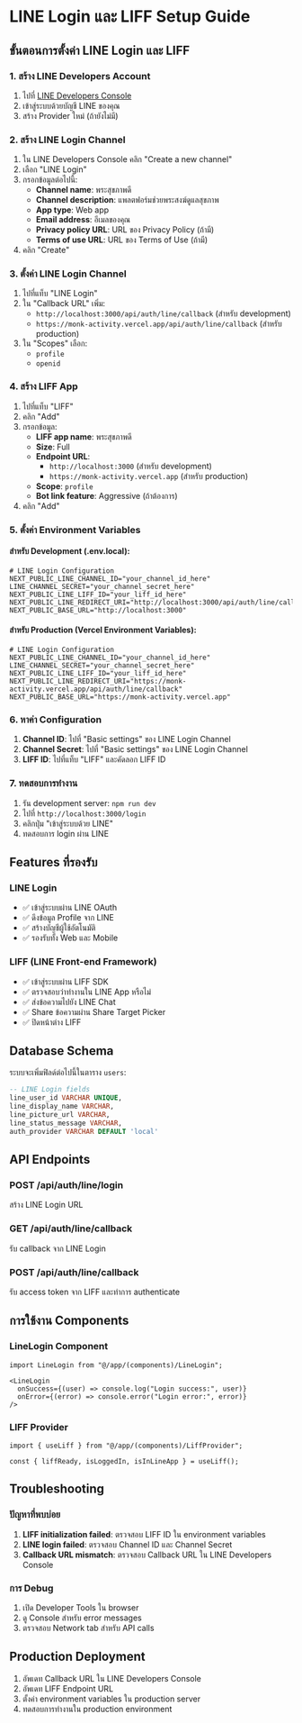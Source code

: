 # LINE Login และ LIFF Setup Guide

## ขั้นตอนการตั้งค่า LINE Login และ LIFF

### 1. สร้าง LINE Developers Account
1. ไปที่ [LINE Developers Console](https://developers.line.biz/)
2. เข้าสู่ระบบด้วยบัญชี LINE ของคุณ
3. สร้าง Provider ใหม่ (ถ้ายังไม่มี)

### 2. สร้าง LINE Login Channel
1. ใน LINE Developers Console คลิก "Create a new channel"
2. เลือก "LINE Login"
3. กรอกข้อมูลต่อไปนี้:
   - **Channel name**: พระสุขภาพดี
   - **Channel description**: แพลตฟอร์มช่วยพระสงฆ์ดูแลสุขภาพ
   - **App type**: Web app
   - **Email address**: อีเมลของคุณ
   - **Privacy policy URL**: URL ของ Privacy Policy (ถ้ามี)
   - **Terms of use URL**: URL ของ Terms of Use (ถ้ามี)
4. คลิก "Create"

### 3. ตั้งค่า LINE Login Channel
1. ไปที่แท็บ "LINE Login"
2. ใน "Callback URL" เพิ่ม:
   - `http://localhost:3000/api/auth/line/callback` (สำหรับ development)
   - `https://monk-activity.vercel.app/api/auth/line/callback` (สำหรับ production)
3. ใน "Scopes" เลือก:
   - `profile`
   - `openid`

### 4. สร้าง LIFF App
1. ไปที่แท็บ "LIFF"
2. คลิก "Add"
3. กรอกข้อมูล:
   - **LIFF app name**: พระสุขภาพดี
   - **Size**: Full
   - **Endpoint URL**: 
     - `http://localhost:3000` (สำหรับ development)
     - `https://monk-activity.vercel.app` (สำหรับ production)
   - **Scope**: `profile`
   - **Bot link feature**: Aggressive (ถ้าต้องการ)
4. คลิก "Add"

### 5. ตั้งค่า Environment Variables

#### สำหรับ Development (.env.local):
```env
# LINE Login Configuration
NEXT_PUBLIC_LINE_CHANNEL_ID="your_channel_id_here"
LINE_CHANNEL_SECRET="your_channel_secret_here"
NEXT_PUBLIC_LINE_LIFF_ID="your_liff_id_here"
NEXT_PUBLIC_LINE_REDIRECT_URI="http://localhost:3000/api/auth/line/callback"
NEXT_PUBLIC_BASE_URL="http://localhost:3000"
```

#### สำหรับ Production (Vercel Environment Variables):
```env
# LINE Login Configuration
NEXT_PUBLIC_LINE_CHANNEL_ID="your_channel_id_here"
LINE_CHANNEL_SECRET="your_channel_secret_here"
NEXT_PUBLIC_LINE_LIFF_ID="your_liff_id_here"
NEXT_PUBLIC_LINE_REDIRECT_URI="https://monk-activity.vercel.app/api/auth/line/callback"
NEXT_PUBLIC_BASE_URL="https://monk-activity.vercel.app"
```

### 6. หาค่า Configuration
1. **Channel ID**: ไปที่ "Basic settings" ของ LINE Login Channel
2. **Channel Secret**: ไปที่ "Basic settings" ของ LINE Login Channel
3. **LIFF ID**: ไปที่แท็บ "LIFF" และคัดลอก LIFF ID

### 7. ทดสอบการทำงาน
1. รัน development server: `npm run dev`
2. ไปที่ `http://localhost:3000/login`
3. คลิกปุ่ม "เข้าสู่ระบบด้วย LINE"
4. ทดสอบการ login ผ่าน LINE

## Features ที่รองรับ

### LINE Login
- ✅ เข้าสู่ระบบผ่าน LINE OAuth
- ✅ ดึงข้อมูล Profile จาก LINE
- ✅ สร้างบัญชีผู้ใช้อัตโนมัติ
- ✅ รองรับทั้ง Web และ Mobile

### LIFF (LINE Front-end Framework)
- ✅ เข้าสู่ระบบผ่าน LIFF SDK
- ✅ ตรวจสอบว่าทำงานใน LINE App หรือไม่
- ✅ ส่งข้อความไปยัง LINE Chat
- ✅ Share ข้อความผ่าน Share Target Picker
- ✅ ปิดหน้าต่าง LIFF

## Database Schema
ระบบจะเพิ่มฟิลด์ต่อไปนี้ในตาราง `users`:

```sql
-- LINE Login fields
line_user_id VARCHAR UNIQUE,
line_display_name VARCHAR,
line_picture_url VARCHAR,
line_status_message VARCHAR,
auth_provider VARCHAR DEFAULT 'local'
```

## API Endpoints

### POST /api/auth/line/login
สร้าง LINE Login URL

### GET /api/auth/line/callback
รับ callback จาก LINE Login

### POST /api/auth/line/callback
รับ access token จาก LIFF และทำการ authenticate

## การใช้งาน Components

### LineLogin Component
```tsx
import LineLogin from "@/app/(components)/LineLogin";

<LineLogin 
  onSuccess={(user) => console.log("Login success:", user)}
  onError={(error) => console.error("Login error:", error)}
/>
```

### LIFF Provider
```tsx
import { useLiff } from "@/app/(components)/LiffProvider";

const { liffReady, isLoggedIn, isInLineApp } = useLiff();
```

## Troubleshooting

### ปัญหาที่พบบ่อย
1. **LIFF initialization failed**: ตรวจสอบ LIFF ID ใน environment variables
2. **LINE login failed**: ตรวจสอบ Channel ID และ Channel Secret
3. **Callback URL mismatch**: ตรวจสอบ Callback URL ใน LINE Developers Console

### การ Debug
1. เปิด Developer Tools ใน browser
2. ดู Console สำหรับ error messages
3. ตรวจสอบ Network tab สำหรับ API calls

## Production Deployment
1. อัพเดท Callback URL ใน LINE Developers Console
2. อัพเดท LIFF Endpoint URL
3. ตั้งค่า environment variables ใน production server
4. ทดสอบการทำงานใน production environment